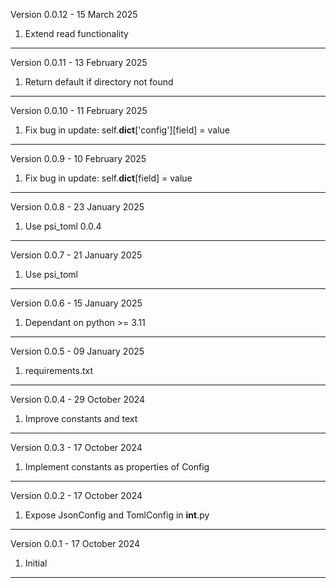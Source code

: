 

Version 0.0.12 - 15 March 2025

1. Extend read functionality
------------------------------

Version 0.0.11 - 13 February 2025

1. Return default if directory not found
------------------------------

Version 0.0.10 - 11 February 2025

1. Fix bug in update: self.__dict__['config'][field] = value
-----------------------

Version 0.0.9 - 10 February 2025

1. Fix bug in update: self.__dict__[field] = value
------------------------------

Version 0.0.8 - 23 January 2025

1. Use psi_toml 0.0.4
------------------------------

Version 0.0.7 - 21 January 2025

1. Use psi_toml
------------------------------

Version 0.0.6 - 15 January 2025

1. Dependant on python >= 3.11
------------------------------

Version 0.0.5 - 09 January 2025

1. requirements.txt
------------------------------

Version 0.0.4 - 29 October 2024

1. Improve constants and text
------------------------------

Version 0.0.3 - 17 October 2024

1. Implement constants as properties of Config
------------------------------

Version 0.0.2 - 17 October 2024

1. Expose JsonConfig and TomlConfig in __int__.py
------------------------------

Version 0.0.1 - 17 October 2024

1. Initial 
------------------------------












